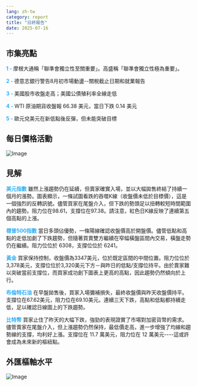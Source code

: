 ```yaml
---
lang: zh-tw
category: report
title: "日終報告"
date: 2025-07-16
---
```



<h2>市集亮點</h2>
<strong style="color: #2caef7;">1 - </strong> 摩根大通稱「聯準會獨立性至關重要」。高盛稱「聯準會獨立性極為重要」。

<strong style="color: #2caef7;">2 - </strong> 德意志銀行警告8月初市場動盪--關稅截止日期和就業報告

<strong style="color: #2caef7;">3 - </strong> 美國股市收盤走高；美國公債殖利率全線走低

<strong style="color: #2caef7;">4 - </strong> WTI 原油期貨收盤報 66.38 美元，當日下跌 0.14 美元

<strong style="color: #2caef7;">5 - </strong> 歐元兌美元在新低點後反彈，但未能突破目標



<h2>每日價格活動</h2>
<img src="https://markleighedu.github.io/img/Jul-2025/16-Jul-2025/price.jpg" alt="Image"/>

<h2>見解</h2>
<strong style="color: #2caef7;">美元指數</strong> 雖然上漲趨勢仍在延續，但賣家確實入場，並以大幅拋售終結了持續一個月的漲勢。圖表顯示，一條試圖看跌的吞噬K線（收盤價未低於目標價），這是一個強烈的反轉訊號。儘管買家在尾盤介入，但下跌的勢頭足以扭轉較短時間範圍內的趨勢。阻力位在98.61，支撐位在97.38。請注意，紅色日K線反映了連續第五個高點的上漲。

<strong style="color: #2caef7;">標普500指數</strong> 當日多頭佔優勢，一條陽線確認收盤價高於開盤價。儘管低點和高點的走低加劇了下跌趨勢，但隨著買賣雙方繼續在窄幅橫盤區間內交易，橫盤走勢仍在繼續。阻力位位於 6308，支撐位位於 6241。

<strong style="color: #2caef7;">黃金</strong> 買家保持控制，收盤價為3347美元，位於既定區間的中間位置。阻力位位於3,378美元，支撐位位於3,320美元下方－與昨日的低點/支撐位持平。由於賣家難以突破當前支撐位，而買家成功創下圖表上更高的高點，因此趨勢仍然傾向於上行。

<strong style="color: #2caef7;">布倫特石油</strong> 在早盤拋售後，買家入場彌補損失，最終收盤價與昨天收盤價持平。支撐位在67.62美元，阻力位在69.10美元。連續三天下跌，高點和低點都持續走低，足以確認日線圖上的下跌趨勢。

<strong style="color: #2caef7;">比特幣</strong> 買家止住了昨天的大幅下跌，強勁的表現證實了市場對加密貨幣的需求。儘管賣家在尾盤介入，但上漲趨勢仍然保持，最低價走高，進一步增強了均線和趨勢線的支撐，均利好上漲。支撐位在 11.7 萬美元，阻力位在 12 萬美元----這或許會成為未來新的樞紐點。



<h2>外匯樞軸水平</h2>
<img src="https://markleighedu.github.io/img/Jul-2025/16-Jul-2025/pivot.jpg" alt="Image"/>
